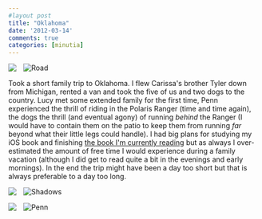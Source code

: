 ```yaml
---
#layout post
title: "Oklahoma"
date: '2012-03-14'
comments: true
categories: [minutia]
---
```


<img src="/files/2012/03/sun.jpg" style="float:left; margin: 0 1em 1em 0;">

![Road](/files/2012/03/road.jpg)

Took a short family trip to Oklahoma. I flew Carissa's brother Tyler down from Michigan, rented a van and took the five of us and two dogs to the country. Lucy met some extended family for the first time, Penn experienced the thrill of riding in the Polaris Ranger (time and time again), the dogs the thrill (and eventual agony) of running *behind* the Ranger (I would have to contain them on the patio to keep them from running *far* beyond what their little legs could handle). I had big plans for studying my iOS book and finishing [the book I'm currently reading](http://en.wikipedia.org/wiki/Ghost_Rider:_Travels_on_the_Healing_Road) but as always I over-estimated the amount of free time I would experience during a family vacation (although I did get to read quite a bit in the evenings and early mornings). In the end the trip might have been a day too short but that is always preferable to a day too long.

<img src="/files/2012/03/dogcuddles.jpg" style="float:left; margin: 0 1em 1em 0;">

![Shadows](/files/2012/03/shadows.jpg)

<img src="/files/2012/03/tilt.jpg" style="float:left; margin: 0 1em 1em 0;">

![Penn](/files/2012/03/penn.jpg)